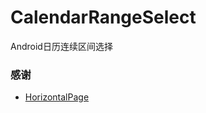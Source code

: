 # CalendarRangeSelect
Android日历连续区间选择
### 感谢
* [HorizontalPage](https://github.com/zhuguohui/HorizontalPage)
